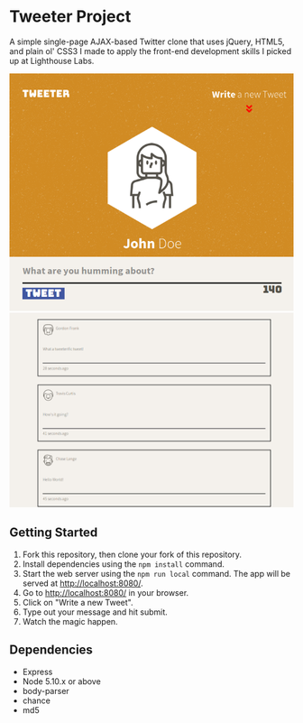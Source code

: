 # Tweeter Project

A simple single-page AJAX-based Twitter clone that uses jQuery, HTML5, and plain ol' CSS3 I made to apply the front-end development skills I picked up at Lighthouse Labs.


<p align="center">
  <img src = "https://github.com/jadk97/tweeter/blob/master/docs/tweet%20box.png"/>
  <img src = "https://github.com/jadk97/tweeter/blob/master/docs/tweets.png"/>
</p>


## Getting Started

1. Fork this repository, then clone your fork of this repository.
2. Install dependencies using the `npm install` command.
3. Start the web server using the `npm run local` command. The app will be served at <http://localhost:8080/>.
4. Go to <http://localhost:8080/> in your browser.
5. Click on "Write a new Tweet".
6. Type out your message and hit submit.
7. Watch the magic happen.

## Dependencies

- Express
- Node 5.10.x or above
- body-parser
- chance
- md5
